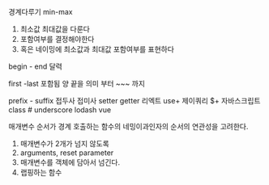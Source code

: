 경계다루기
min-max
1. 최소값 최대값을 다룬다
2. 포함여부를 결정해야한다
3. 혹은 네이밍에 최소값과 최대값 포함여부를 표현하다

begin - end
달력

first -last
포함됨 양 끝을 의미
부터 ~~~ 까지

prefix - suffix
접두사 접미사
setter
getter
리엑트 use+
제이쿼리 $+
자바스크립트 class #
underscore
lodash
vue 

매개변수 순서가 경계
호출하는 함수의 네밍이과인자의 순서의 연관성을 고려한다.

1. 매개변수가 2개가 넘지 않도록
2. arguments, reset parameter
3. 매개변수를 객체에 담아서 넘긴다.
4. 랩핑하는 함수
